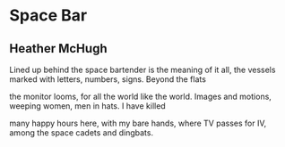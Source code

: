 # Space Bar
## Heather McHugh
Lined up behind the space bartender
is the meaning of it all, the vessels
marked with letters, numbers,
signs. Beyond the flats

the monitor looms, for all the world
like the world. Images and
motions, weeping women,
men in hats. I have killed

many happy hours here,
with my bare hands,
where TV passes for IV, among
the space cadets and dingbats.
